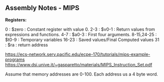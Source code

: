 ## Assembly Notes - MIPS

**Registers:**

0          : $zero : Constant register with value 0.
2-3        : $v0-1 : Return values from expressions and functions.
4-7        : $a0-3 : First four arguments.
8-15,24-25 : $t0-9 : Temporary variables
16-23      : Saved values/Final Computed values
31         : $ra : return address

https://ecs-network.serv.pacific.edu/ecpe-170/tutorials/mips-example-programs
https://www.dsi.unive.it/~gasparetto/materials/MIPS_Instruction_Set.pdf

Assume that memory addresses are 0-100. Each address us a 4 byte word.


